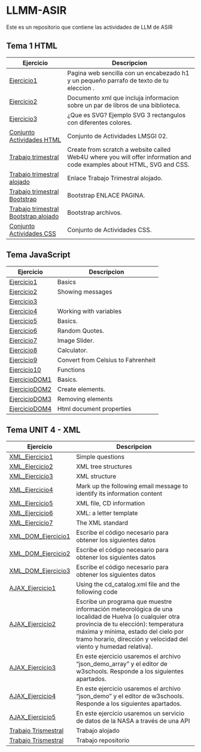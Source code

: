 # LLMM-ASIR
Este es un repositorio que contiene las actividades de LLM de ASIR

## Tema 1 HTML

Ejercicio | Descripcion
----------|------------
[Ejercicio1](/Tema1/pagina.html) |Pagina web sencilla con un encabezado h1 y un pequeño parrafo de texto de tu eleccion .
[Ejercicio2](/Tema1/biblioteca.xml) |Documento xml que incluja informacion sobre un par de libros de una biblioteca.
[Ejercicio3](/Tema1/rectangulos.svg) |¿Que es SVG? Ejemplo SVG 3 rectangulos con diferentes colores.
[Conjunto Actividades HTML](/Tema1/LMSGI_02_Actividades/README.md) | Conjunto de Actividades LMSGI 02.
[Trabajo trimestral](https://github.com/MarioCF05/TrabajoTrimestral) |Create from scratch a website called Web4U where you will offer information and code examples about HTML, SVG and CSS.
[Trabajo trimestral alojado](https://mariocf05.github.io/TrabajoTrimestral/) | Enlace Trabajo Trimestral alojado.
[Trabajo trimestral Bootstrap](https://mariocf05.github.io/Bootstrap/) | Bootstrap ENLACE PAGINA.
[Trabajo trimestral Bootstrap alojado](https://github.com/MarioCF05/Bootstrap) | Bootstrap archivos.
[Conjunto Actividades CSS](/Tema1/LMSGI_02_Actividades_CSS/README.md) | Conjunto de Actividades CSS.

## Tema JavaScript

Ejercicio | Descripcion
----------|------------
[Ejercicio1](/temajava/Ejer_1) | Basics
[Ejercicio2](/temajava/Ejer_2) | Showing messages
[Ejercicio3](/temajava/Ejer_3) | 
[Ejercicio4](/temajava/Ejer_4) | Working with variables
[Ejercicio5](/temajava/Ejer_5) | Basics.
[Ejercicio6](/temajava/Ejer_6) | Random Quotes.
[Ejercicio7](/temajava/Ejer_7) | Image Slider.
[Ejercicio8](/temajava/Ejer_8) | Calculator.
[Ejercicio9](/temajava/Ejer_9) | Convert from Celsius to Fahrenheit
[Ejercicio10](/temajava/Ejer_10) | Functions
[EjercicioDOM1](/temajava/DOM/Ejer_1) | Basics.
[EjercicioDOM2](/temajava/DOM/Ejer_2) | Create elements.
[EjercicioDOM3](/temajava/DOM/Ejer_3) | Removing elements
[EjercicioDOM4](/temajava/DOM/Ejer_4) | Html document properties

## Tema UNIT 4 - XML

Ejercicio | Descripcion
----------|------------
[XML_Ejercicio1](/TemaXML/Ex1.xml) | Simple questions
[XML_Ejercicio2](/TemaXML/Ex2.xml) | XML tree structures
[XML_Ejercicio3](/TemaXML/Ex3.xml) | XML structure
[XML_Ejercicio4](/TemaXML/Ex4.xml) | Mark up the following email message to identify its information content
[XML_Ejercicio5]() | XML file, CD information
[XML_Ejercicio6](/TemaXML/Ex6.xml) | XML: a letter template
[XML_Ejercicio7](/TemaXML/Ex7.xml) | The XML standard
[XML_DOM_Ejercicio1]() | Escribe el código necesario para obtener los siguientes datos
[XML_DOM_Ejercicio2]() | Escribe el código necesario para obtener los siguientes datos
[XML_DOM_Ejercicio3]() | Escribe el código necesario para obtener los siguientes datos
[AJAX_Ejercicio1]() | Using the cd_catalog.xml file and the following code
[AJAX_Ejercicio2]() | Escribe un programa que muestre información meteorológica de una localidad de Huelva (o cualquier otra provincia de tu elección): temperatura máxima y mínima, estado del cielo por tramo horario, dirección y velocidad del viento y humedad relativa).
[AJAX_Ejercicio3]() | En este ejercicio usaremos el archivo “json_demo_array” y el editor de w3schools. Responde a los siguientes apartados.
[AJAX_Ejercicio4]() | En este ejercicio usaremos el archivo “json_demo” y el editor de w3schools. Responde a los siguientes apartados.
[AJAX_Ejercicio5]() | En este ejercicio usaremos un servicio de datos de la NASA a través de una API
[Trabajo Trismestral](https://mariocf05.github.io/Trabajo-3-Trimestre/) | Trabajo alojado
[Trabajo Trismestral](https://github.com/MarioCF05/Trabajo-3-Trimestre) | Trabajo repositorio
